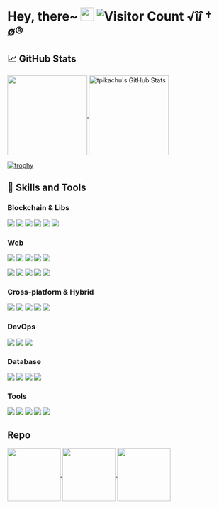 # Hey, there~ <img src="https://raw.githubusercontent.com/MartinHeinz/MartinHeinz/master/wave.gif" width="30px"> ![Visitor Count](https://profile-counter.glitch.me/tpikachu/count.svg) √î$î†ø®$
## &#x1f4c8; GitHub Stats

  <a href="https://github.com/tpikachu/tpikachu" >
    <img align="center" src="https://github-readme-stats.vercel.app/api/top-langs/?layout=compact&username=tpikachu&hide=java,html&title_color=ffffff&text_color=c9cacc&icon_color=2bbc8a&bg_color=1d1f21" height="180px"/>
  </a>

  <a href="https://github.com/tpikachu/tpikachu" >
    <img align="center" src="https://github-readme-stats.vercel.app/api?username=tpikachu&show_icons=true&line_height=27&count_private=true&title_color=ffffff&text_color=c9cacc&icon_color=2bbc8a&bg_color=1d1f21" alt="tpikachu's GitHub Stats" height="180px"/>
  </a>


[![trophy](https://github-profile-trophy.vercel.app/?username=tpikachu&theme=nord)](https://github.com/ryo-ma/github-profile-trophy)


## 🔧 Skills and Tools

### Blockchain & Libs
![](https://img.shields.io/badge/Network-BitCoin_!S-informational?style=flat&logo=bitcoin&logoColor=white&color=3bac3a)
![](https://img.shields.io/badge/Network-Ethereum_!S-informational?style=flat&logo=ethereum&logoColor=white&color=3bac3a)
![](https://img.shields.io/badge/Language-Solidity_!S-informational?style=flat&logo=solidity&logoColor=white&color=3bac3a)
![](https://img.shields.io/badge/Token-ERC721_!S-informational?style=flat&logo=erc721&logoColor=white&color=3bac3a)
![](https://img.shields.io/badge/Token-ERC1155_!S-informational?style=flat&logo=erc1155&logoColor=white&color=3bac3a)
![](https://img.shields.io/badge/Token-ERC20_!S-informational?style=flat&logo=erc20&logoColor=white&color=3bac3a)

### Web

![](https://img.shields.io/badge/Language-JavaScript_!S-informational?style=flat&logo=javascript&logoColor=white&color=3bac3a)
![](https://img.shields.io/badge/Language-TypeScript_!S-informational?style=flat&logo=typescript&logoColor=white&color=3bac3a)
![](https://img.shields.io/badge/Language-PHP_!S-informational?style=flat&logo=php&logoColor=white&color=3bac3a)
![](https://img.shields.io/badge/Language-Python_!A-informational?style=flat&logo=python&logoColor=white&color=3bac3a)
![](https://img.shields.io/badge/Language-Go_!A-informational?style=flat&logo=go&logoColor=white&color=3bac3a)

![](https://img.shields.io/badge/Framework-React_!S-informational?style=flat&logo=react&logoColor=white&color=3bac3a)
![](https://img.shields.io/badge/Framework-Vue_!S-informational?style=flat&logo=vue.js&logoColor=white&color=3bac3a)
![](https://img.shields.io/badge/Framework-Angular_!S-informational?style=flat&logo=angular&logoColor=white&color=3bac3a)
![](https://img.shields.io/badge/Framework-Ruby_On_Rails_!S-informational?style=flat&logo=ruby&logoColor=white&color=3bac3a)
![](https://img.shields.io/badge/Framework-Laravel_!S-informational?style=flat&logo=laravel&logoColor=white&color=3bac3a)

### Cross-platform & Hybrid

![](https://img.shields.io/badge/Framework-Electron_!SS-informational?style=flat&logo=electron&logoColor=white&color=3bac3a)
![](https://img.shields.io/badge/Framework-React_Native_!S-informational?style=flat&logo=react&logoColor=white&color=3bac3a)
![](https://img.shields.io/badge/Framework-Ionic_!S-informational?style=flat&logo=ionic&logoColor=white&color=3bac3a)
![](https://img.shields.io/badge/Framework-Quasar_!S-informational?style=flat&logo=quasar&logoColor=white&color=3bac3a)
![](https://img.shields.io/badge/Framework-Native_Script_!B-informational?style=flat&logo=nativescript&logoColor=white&color=3bac3a)

### DevOps
![](https://img.shields.io/badge/CI/CD-Github_Action_!A-informational?style=flat&logo=github&logoColor=white&color=3bac3a)
![](https://img.shields.io/badge/CI/CD-Jenkins_!A-informational?style=flat&logo=jenkins&logoColor=white&color=3bac3a)
![](https://img.shields.io/badge/CI/CD-Circle_CI_!A-informational?style=flat&logo=circleci&logoColor=white&color=3bac3a)


### Database

![](https://img.shields.io/badge/Database-PostgreSQL_!S-informational?style=flat&logo=postgresql&logoColor=white&color=3bac3a)
![](https://img.shields.io/badge/Database-MySQL_!S-informational?style=flat&logo=mysql&logoColor=white&color=3bac3a)
![](https://img.shields.io/badge/Database-MongoDB_!S-informational?style=flat&logo=mongodb&logoColor=white&color=3bac3a)
![](https://img.shields.io/badge/Database-Sqlite_!S-informational?style=flat&logo=sqlite&logoColor=white&color=3bac3a)

### Tools
![](https://img.shields.io/badge/OS-MacOS-informational?style=flat&logo=apple&logoColor=white&color=3bac3a)
![](https://img.shields.io/badge/Shell-Bash-informational?style=flat&logo=gnu-bash&logoColor=white&color=3bac3a)
![](https://img.shields.io/badge/Tools-Docker-informational?style=flat&logo=docker&logoColor=white&color=3bac3a)
![](https://img.shields.io/badge/Cloud-Digital_Ocean-informational?style=flat&logo=digitalocean&logoColor=white&color=3bac3a)
![](https://img.shields.io/badge/Cloud-AWS-informational?style=flat&logo=Amazon&logoColor=white&color=3bac3a)

## Repo
<a href="https://github.com/thenewboston-developers/Account-Manager">
  <img align="center" src="https://github-readme-stats.vercel.app/api/pin/?username=thenewboston-developers&repo=Account-Manager&title_color=ffffff&text_color=c9cacc&icon_color=2bbc8a&bg_color=1d1f21" height="120px"/>
</a>    

<a href="https://github.com/ACE-Group/Typescript-Electron-React-Template">
  <img align="center" src="https://github-readme-stats.vercel.app/api/pin/?username=ACE-Group&repo=Typescript-Electron-React-Template&title_color=ffffff&text_color=c9cacc&icon_color=2bbc8a&bg_color=1d1f21" height="120px"/>
</a>

<a href="https://github.com/Swan-Finance-Inc/SwanFinance">
  <img align="center" src="https://github-readme-stats.vercel.app/api/pin/?username=Swan-Finance-Inc&repo=SwanFinance&title_color=ffffff&text_color=c9cacc&icon_color=2bbc8a&bg_color=1d1f21" height="120px"/>
</a>

<!-- Resources -->
<!-- Icons: https://simpleicons.org/ -->
<!-- GitHub Stats: https://github.com/anuraghazra/github-readme-stats -->
<!-- Emojis: https://emojipedia.org/emoji/ -->
<!-- HTML Emojis: https://www.fileformat.info/index.htm -->
<!-- Shields: https://shields.io/ -->
<!-- Awesome GitHub Profile README: https://github.com/abhisheknaiidu/awesome-github-profile-readme -->
